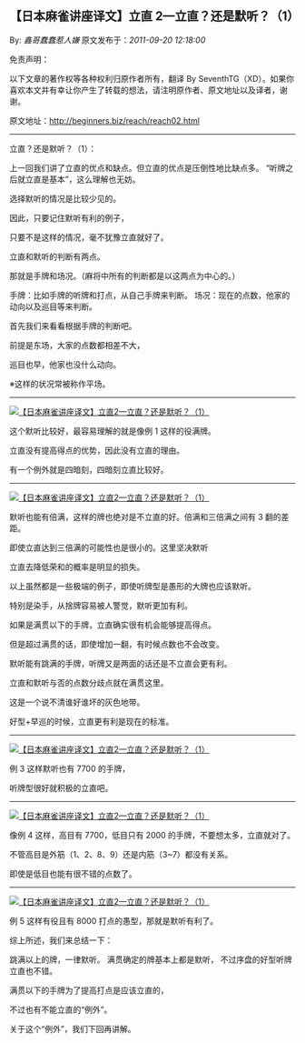 ## 【日本麻雀讲座译文】立直 2—立直？还是默听？（1）

By: _鑫哥蠢蠢惹人嫌_ 原文发布于：_2011-09-20 12:18:00_

免责声明：

以下文章的著作权等各种权利归原作者所有，翻译 By
SeventhTG（XD）。如果你喜欢本文并有幸让你产生了转载的想法，请注明原作者、原文地址以及译者，谢谢。

原文地址：http://beginners.biz/reach/reach02.html

---

立直？还是默听？（1）：

上一回我们讲了立直的优点和缺点。但立直的优点是压倒性地比缺点多。
“听牌之后就立直是基本”，这么理解也无妨。

选择默听的情况是比较少见的。

因此，只要记住默听有利的例子，

只要不是这样的情况，毫不犹豫立直就好了。

立直和默听的判断有两点。

那就是手牌和场况。（麻将中所有的判断都是以这两点为中心的。）

手牌：比如手牌的听牌和打点，从自己手牌来判断。
场况：现在的点数，他家的动向以及巡目等来判断。

首先我们来看看根据手牌的判断吧。

前提是东场，大家的点数都相差不大，

巡目也早，他家也没什么动向。

&#8251;这样的状况常被称作平场。

---

[![【日本麻雀讲座译文】立直2—立直？还是默听？（1）](http://s12.sinaimg.cn/middle/7f78b76fgad57fce05ebb&690)](http://photo.blog.sina.com.cn/showpic.html#blogid=7f78b76f0100x545&url=http://s12.sinaimg.cn/orignal/7f78b76fgad57fce05ebb)

这个默听比较好，最容易理解的就是像例 1 这样的役满牌。

立直没有提高得点的优势，因此没有立直的理由。

有一个例外就是四暗刻，四暗刻立直比较好。

---

[![【日本麻雀讲座译文】立直2—立直？还是默听？（1）](http://s1.sinaimg.cn/middle/7f78b76fgad58068184a0&690)](http://photo.blog.sina.com.cn/showpic.html#blogid=7f78b76f0100x545&url=http://s1.sinaimg.cn/orignal/7f78b76fgad58068184a0)

默听也能有倍满，这样的牌也绝对是不立直的好。倍满和三倍满之间有 3 翻的差距。

即使立直达到三倍满的可能性也是很小的。这里坚决默听

立直去降低荣和的概率是明显的损失。

以上虽然都是一些极端的例子，即使听牌型是愚形的大牌也应该默听。

特别是染手，从捨牌容易被人警觉，默听更加有利。

如果是满贯以下的手牌，立直确实很有机会能够提高得点。

但是超过满贯的话，即使增加一翻，有时候点数也不会改变。

默听能有跳满的手牌，听牌又是两面的话还是不立直会更有利。

立直和默听与否的点数分歧点就在满贯这里。

这是一个说不清谁好谁坏的灰色地带。

好型+早巡的时候，立直更有利是现在的标准。

---

[![【日本麻雀讲座译文】立直2—立直？还是默听？（1）](http://s6.sinaimg.cn/middle/7f78b76fgad583437cfd5&690)](http://photo.blog.sina.com.cn/showpic.html#blogid=7f78b76f0100x545&url=http://s6.sinaimg.cn/orignal/7f78b76fgad583437cfd5)

例 3 这样默听也有 7700 的手牌，

听牌型很好就积极的立直吧。

---

[![【日本麻雀讲座译文】立直2—立直？还是默听？（1）](http://s1.sinaimg.cn/middle/7f78b76fgad583e431bf0&690)](http://photo.blog.sina.com.cn/showpic.html#blogid=7f78b76f0100x545&url=http://s1.sinaimg.cn/orignal/7f78b76fgad583e431bf0)

像例 4 这样，高目有 7700，低目只有 2000 的手牌，不要想太多，立直就对了。

不管高目是外筋（1、2、8、9）还是内筋（3~7）都没有关系。

即使是低目也能有很不错的点数了。

---

[![【日本麻雀讲座译文】立直2—立直？还是默听？（1）](http://s9.sinaimg.cn/middle/7f78b76fgad58474d96b8&690)](http://photo.blog.sina.com.cn/showpic.html#blogid=7f78b76f0100x545&url=http://s9.sinaimg.cn/orignal/7f78b76fgad58474d96b8)

例 5 这样有役且有 8000 打点的愚型，那就是默听有利了。

综上所述，我们来总结一下：

跳满以上的牌，一律默听。
满贯确定的牌基本上都是默听，
不过序盘的好型听牌立直也不错。

满贯以下的手牌为了提高打点是应该立直的，

不过也有不能立直的“例外”。

关于这个“例外”，我们下回再讲解。
